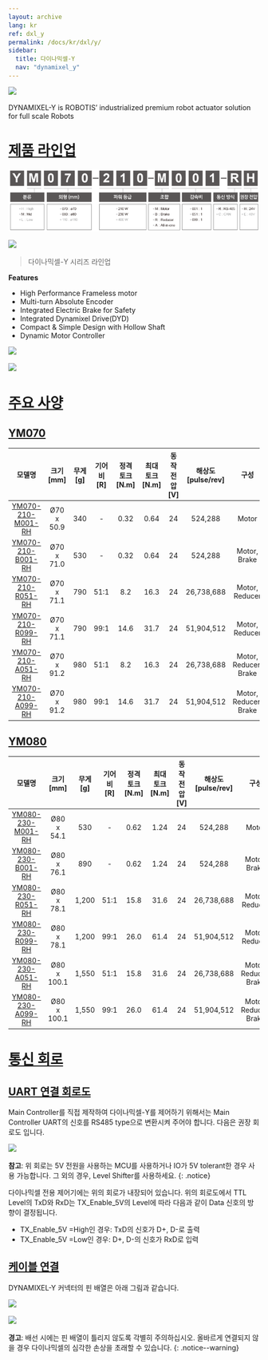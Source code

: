 ```yaml
---
layout: archive
lang: kr
ref: dxl_y
permalink: /docs/kr/dxl/y/
sidebar:
  title: 다이나믹셀-Y
  nav: "dynamixel_y"
---
```


![](/assets/images/dxl/y/y_series_product.png)

DYNAMIXEL-Y is ROBOTIS’ industrialized premium robot actuator solution for full scale Robots

# [제품 라인업](#제품-라인업)

![](/assets/images/dxl/y/model_numbering_kr.png)

![](/assets/images/dxl/y/y_productline.png)

> 다이나믹셀-Y 시리즈 라인업

**Features**
- High Performance Frameless motor
- Multi-turn Absolute Encoder
- Integrated Electric Brake for Safety
- Integrated Dynamixel Drive(DYD)
- Compact & Simple Design with Hollow Shaft
- Dynamic Motor Controller

![](/assets/images/dxl/y/y_type.png)

![](/assets/images/dxl/y/y_exploded_view.png)

# [주요 사양](#주요-사양)

## [YM070](#ym070)

|       모델명        | 크기 [mm]   | 무게 [g] | 기어비 [R]  | 정격 토크 [N.m]  | 최대 토크 [N.m] | 동작 전압 [V]  | 해상도 [pulse/rev]  |         구성          |
| :-----------------: | :--------: | :------: | :--------: | :-------------: | :-------------: | :-----------: | :----------------: | :-------------------: |
| [YM070-210-M001-RH] | Ø70 x 50.9 |   340    |     -      |      0.32       |      0.64       |      24       |      524,288       |         Motor         |
| [YM070-210-B001-RH] | Ø70 x 71.0 |   530    |     -      |      0.32       |      0.64       |      24       |      524,288       |     Motor, Brake      |
| [YM070-210-R051-RH] | Ø70 x 71.1 |   790    |    51:1    |       8.2       |      16.3       |      24       |     26,738,688     |    Motor, Reducer     |
| [YM070-210-R099-RH] | Ø70 x 71.1 |   790    |    99:1    |      14.6       |      31.7       |      24       |     51,904,512     |    Motor, Reducer     |
| [YM070-210-A051-RH] | Ø70 x 91.2 |   980    |    51:1    |       8.2       |      16.3       |      24       |     26,738,688     | Motor, Reducer, Brake |
| [YM070-210-A099-RH] | Ø70 x 91.2 |   980    |    99:1    |      14.6       |      31.7       |      24       |     51,904,512     | Motor, Reducer, Brake |

## [YM080](#ym080)

|       모델명        |  크기 [mm]   | 무게 [g] | 기어비 [R]  | 정격 토크 [N.m]  | 최대 토크 [N.m] | 동작 전압 [V]  | 해상도 [pulse/rev]  |         구성          |
| :-----------------: | :---------: | :------: | :--------: | :-------------: | :-------------: | :-----------: | :----------------: | :-------------------: |
| [YM080-230-M001-RH] | Ø80 x 54.1  |   530    |     -      |      0.62       |      1.24       |      24       |      524,288       |         Motor         |
| [YM080-230-B001-RH] | Ø80 x 76.1  |   890    |     -      |      0.62       |      1.24       |      24       |      524,288       |     Motor, Brake      |
| [YM080-230-R051-RH] | Ø80 x 78.1  |  1,200   |    51:1    |      15.8       |      31.6       |      24       |     26,738,688     |    Motor, Reducer     |
| [YM080-230-R099-RH] | Ø80 x 78.1  |  1,200   |    99:1    |      26.0       |      61.4       |      24       |     51,904,512     |    Motor, Reducer     |
| [YM080-230-A051-RH] | Ø80 x 100.1 |  1,550   |    51:1    |      15.8       |      31.6       |      24       |     26,738,688     | Motor, Reducer, Brake |
| [YM080-230-A099-RH] | Ø80 x 100.1 |  1,550   |    99:1    |      26.0       |      61.4       |      24       |     51,904,512     | Motor, Reducer, Brake |

# [통신 회로](#통신-회로)

## [UART 연결 회로도](#uart-연결-회로도)

Main Controller를 직접 제작하여 다이나믹셀-Y를 제어하기 위해서는 Main Controller UART의 신호를 RS485 type으로 변환시켜 주어야 합니다. 다음은 권장 회로도 입니다.

![](/assets/images/dxl/y/uart_connection.PNG)

**참고**: 위 회로는 5V 전원을 사용하는 MCU를 사용하거나 IO가 5V tolerant한 경우 사용 가능합니다. 그 외의 경우, Level Shifter를 사용하세요.
{: .notice}

다이나믹셀 전용 제어기에는 위의 회로가 내장되어 있습니다. 위의 회로도에서 TTL Level의 TxD와 RxD는 TX_Enable_5V의 Level에 따라 다음과 같이 Data 신호의 방향이 결정됩니다.
- TX_Enable_5V =High인 경우: TxD의 신호가 D+, D-로 출력
- TX_Enable_5V =Low인 경우: D+, D-의 신호가 RxD로 입력

## [케이블 연결](#케이블-연결)
DYNAMIXEL-Y 커넥터의 핀 배열은 아래 그림과 같습니다.

![](/assets/images/dxl/y/70_connect_cable_1.png)

![](/assets/images/dxl/y/70_connect_cable_2.png)


**경고**: 배선 시에는 핀 배열이 틀리지 않도록 각별히 주의하십시오. 올바르게 연결되지 않을 경우 다이나믹셀의 심각한 손상을 초래할 수 있습니다.
{: .notice--warning}

[YM070-210-M001-RH]: /docs/kr/dxl/y/ym070-210-m001-rh/
[YM070-210-B001-RH]: /docs/kr/dxl/y/ym070-210-b001-rh/
[YM070-210-R051-RH]: /docs/kr/dxl/y/ym070-210-r051-rh/
[YM070-210-R099-RH]: /docs/kr/dxl/y/ym070-210-r099-rh/
[YM070-210-A051-RH]: /docs/kr/dxl/y/ym070-210-a051-rh/
[YM070-210-A099-RH]: /docs/kr/dxl/y/ym070-210-a099-rh/
[YM080-230-M001-RH]: /docs/kr/dxl/y/ym080-230-m001-rh/
[YM080-230-B001-RH]: /docs/kr/dxl/y/ym080-230-b001-rh/
[YM080-230-R051-RH]: /docs/kr/dxl/y/ym080-230-r051-rh/
[YM080-230-R099-RH]: /docs/kr/dxl/y/ym080-230-r099-rh/
[YM080-230-A051-RH]: /docs/kr/dxl/y/ym080-230-a051-rh/
[YM080-230-A099-RH]: /docs/kr/dxl/y/ym080-230-a099-rh/